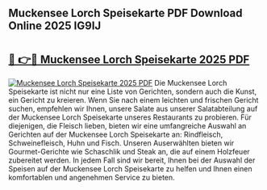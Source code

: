 ## Muckensee Lorch Speisekarte PDF Download Online 2025 IG9IJ

# <h2><a href="http://gc76bm.nevu.top/?p=Muckensee+Lorch+Speisekarte">🔗 👉🔴 Muckensee Lorch Speisekarte 2025 PDF</a></h2>

[![Muckensee Lorch Speisekarte 2025 PDF](https://i.imgur.com/dBaPXMq.png)](http://gc76bm.nevu.top/?p=Muckensee+Lorch+Speisekarte)
Die Muckensee Lorch Speisekarte ist nicht nur eine Liste von Gerichten, sondern auch die Kunst, ein Gericht zu kreieren. Wenn Sie nach einem leichten und frischen Gericht suchen, empfehlen wir Ihnen, unsere Salate aus unserer Salatabteilung auf der Muckensee Lorch Speisekarte unseres Restaurants zu probieren. Für diejenigen, die Fleisch lieben, bieten wir eine umfangreiche Auswahl an Gerichten auf der Muckensee Lorch Speisekarte an: Rindfleisch, Schweinefleisch, Huhn und Fisch. Unseren Auserwählten bieten wir Gourmet-Gerichte wie Schaschlik und Steak an, die auf einem Holzfeuer zubereitet werden. In jedem Fall sind wir bereit, Ihnen bei der Auswahl der Speisen auf der Muckensee Lorch Speisekarte zu helfen und Ihnen einen komfortablen und angenehmen Service zu bieten.
